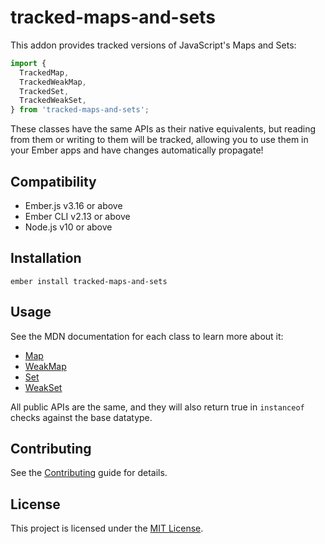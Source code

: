 tracked-maps-and-sets
==============================================================================

This addon provides tracked versions of JavaScript's Maps and Sets:

```js
import {
  TrackedMap,
  TrackedWeakMap,
  TrackedSet,
  TrackedWeakSet,
} from 'tracked-maps-and-sets';
```

These classes have the same APIs as their native equivalents, but reading from
them or writing to them will be tracked, allowing you to use them in your Ember
apps and have changes automatically propagate!


Compatibility
------------------------------------------------------------------------------

* Ember.js v3.16 or above
* Ember CLI v2.13 or above
* Node.js v10 or above


Installation
------------------------------------------------------------------------------

```
ember install tracked-maps-and-sets
```


Usage
------------------------------------------------------------------------------

See the MDN documentation for each class to learn more about it:

- [Map](https://developer.mozilla.org/en-US/docs/Web/JavaScript/Reference/Global_Objects/Map)
- [WeakMap](https://developer.mozilla.org/en-US/docs/Web/JavaScript/Reference/Global_Objects/WeakMap)
- [Set](https://developer.mozilla.org/en-US/docs/Web/JavaScript/Reference/Global_Objects/Set)
- [WeakSet](https://developer.mozilla.org/en-US/docs/Web/JavaScript/Reference/Global_Objects/WeakSet)

All public APIs are the same, and they will also return true in `instanceof`
checks against the base datatype.


Contributing
------------------------------------------------------------------------------

See the [Contributing](CONTRIBUTING.md) guide for details.


License
------------------------------------------------------------------------------

This project is licensed under the [MIT License](LICENSE.md).
